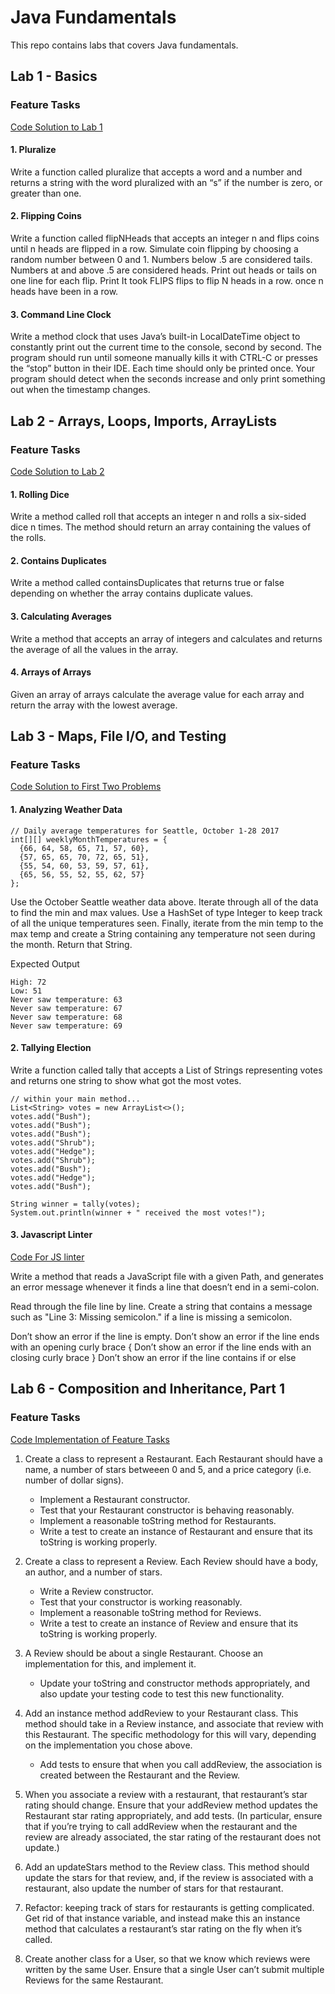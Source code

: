# Java Fundamentals 

This repo contains labs that covers Java fundamentals.

## Lab 1 - Basics

### Feature Tasks

[Code Solution to Lab 1](https://github.com/TheQuangNguyen/java-fundamentals/blob/master/basics/Main.java)

#### 1. Pluralize

Write a function called pluralize that accepts a word and a number and returns a string with the word pluralized with an “s” if the number is zero, or greater than one.

#### 2. Flipping Coins

Write a function called flipNHeads that accepts an integer n and flips coins until n heads are flipped in a row. Simulate coin flipping by choosing a random number between 0 and 1. Numbers below .5 are considered tails. Numbers at and above .5 are considered heads. Print out heads or tails on one line for each flip. Print It took FLIPS flips to flip N heads in a row. once n heads have been in a row.

#### 3. Command Line Clock

Write a method clock that uses Java’s built-in LocalDateTime object to constantly print out the current time to the console, second by second. The program should run until someone manually kills it with CTRL-C or presses the “stop” button in their IDE. Each time should only be printed once. Your program should detect when the seconds increase and only print something out when the timestamp changes.

## Lab 2 - Arrays, Loops, Imports, ArrayLists

### Feature Tasks

[Code Solution to Lab 2](https://github.com/TheQuangNguyen/java-fundamentals/blob/master/basiclibrary/src/main/java/basiclibrary/Library.java)

#### 1. Rolling Dice

Write a method called roll that accepts an integer n and rolls a six-sided dice n times. The method should return an array containing the values of the rolls.

#### 2. Contains Duplicates

Write a method called containsDuplicates that returns true or false depending on whether the array contains duplicate values.

#### 3. Calculating Averages

Write a method that accepts an array of integers and calculates and returns the average of all the values in the array.

#### 4. Arrays of Arrays

Given an array of arrays calculate the average value for each array and return the array with the lowest average.

## Lab 3 - Maps, File I/O, and Testing

### Feature Tasks

[Code Solution to First Two Problems]()

#### 1. Analyzing Weather Data

```
// Daily average temperatures for Seattle, October 1-28 2017
int[][] weeklyMonthTemperatures = {
  {66, 64, 58, 65, 71, 57, 60},
  {57, 65, 65, 70, 72, 65, 51},
  {55, 54, 60, 53, 59, 57, 61},
  {65, 56, 55, 52, 55, 62, 57}
};
```

Use the October Seattle weather data above. Iterate through all of the data to find the min and max values. Use a HashSet of type Integer to keep track of all the unique temperatures seen. Finally, iterate from the min temp to the max temp and create a String containing any temperature not seen during the month. Return that String.

Expected Output
```
High: 72
Low: 51
Never saw temperature: 63
Never saw temperature: 67
Never saw temperature: 68
Never saw temperature: 69
```

#### 2. Tallying Election 

Write a function called tally that accepts a List of Strings representing votes and returns one string to show what got the most votes.

```
// within your main method...
List<String> votes = new ArrayList<>();
votes.add("Bush");
votes.add("Bush");
votes.add("Bush");
votes.add("Shrub");
votes.add("Hedge");
votes.add("Shrub");
votes.add("Bush");
votes.add("Hedge");
votes.add("Bush");

String winner = tally(votes);
System.out.println(winner + " received the most votes!");
```

#### 3. Javascript Linter

[Code For JS linter]()

Write a method that reads a JavaScript file with a given Path, and generates an error message whenever it finds a line that doesn’t end in a semi-colon.

Read through the file line by line. Create a string that contains a message such as "Line 3: Missing semicolon." if a line is missing a semicolon.

Don’t show an error if the line is empty.
Don’t show an error if the line ends with an opening curly brace {
Don’t show an error if the line ends with an closing curly brace }
Don’t show an error if the line contains if or else

## Lab 6 - Composition and Inheritance, Part 1

### Feature Tasks

[Code Implementation of Feature Tasks]()

1. Create a class to represent a Restaurant. Each Restaurant should have a name, a number of stars betweeen 0 and 5, and a price category (i.e. number of dollar signs).
    - Implement a Restaurant constructor.
    - Test that your Restaurant constructor is behaving reasonably.
    - Implement a reasonable toString method for Restaurants.
    - Write a test to create an instance of Restaurant and ensure that its toString is working properly.

2. Create a class to represent a Review. Each Review should have a body, an author, and a number of stars.
    - Write a Review constructor.
    - Test that your constructor is working reasonably.
    - Implement a reasonable toString method for Reviews.
    - Write a test to create an instance of Review and ensure that its toString is working properly.

3. A Review should be about a single Restaurant. Choose an implementation for this, and implement it.
    - Update your toString and constructor methods appropriately, and also update your testing code to test this new functionality.

4. Add an instance method addReview to your Restaurant class. This method should take in a Review instance, and associate that review with this Restaurant. The specific methodology for this will vary, depending on the implementation you chose above.
    - Add tests to ensure that when you call addReview, the association is created between the Restaurant and the Review.

5. When you associate a review with a restaurant, that restaurant’s star rating should change. Ensure that your addReview method updates the Restaurant star rating appropriately, and add tests. (In particular, ensure that if you’re trying to call addReview when the restaurant and the review are already associated, the star rating of the restaurant does not update.)

6. Add an updateStars method to the Review class. This method should update the stars for that review, and, if the review is associated with a restaurant, also update the number of stars for that restaurant.

7. Refactor: keeping track of stars for restaurants is getting complicated. Get rid of that instance variable, and instead make this an instance method that calculates a restaurant’s star rating on the fly when it’s called.

8. Create another class for a User, so that we know which reviews were written by the same User. Ensure that a single User can’t submit multiple Reviews for the same Restaurant.
